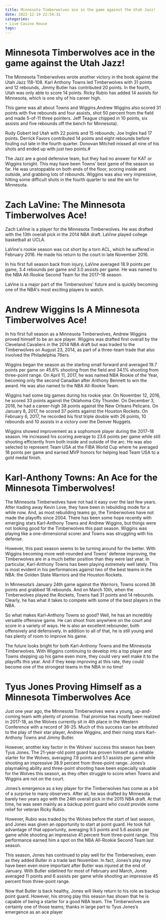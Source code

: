 ```yaml
---
title: Minnesota Timberwolves ace in the game against the Utah Jazz!
date: 2022-12-19 22:54:31
categories:
- Live Casino House
tags:
---
```



#  Minnesota Timberwolves ace in the game against the Utah Jazz!

The Minnesota Timberwolves wrote another victory in the book against the Utah Jazz 118-108. Karl Anthony Towns led Timberwolves with 31 points and 12 rebounds, Jimmy Butler has contributed 20 points. In the fourth, Utah was only able to score 14 points. Ricky Rubio has added 14 assists for Minnesota, which is one shy of his career high.

This game was all about Towns and Wiggins.Andrew Wiggins also scored 31 points with five rebounds and four assists, shot 50 percent from the field and made 5-of-11 three pointers. Jeff Teague chipped in 10 points, six assists and five rebounds off the bench for Minnesota).

Rudy Gobert led Utah with 22 points and 15 rebounds; Joe Ingles had 17 points. Derrick Favors contributed 14 points and eight rebounds before fouling out late in the fourth quarter. Donovan Mitchell missed all nine of his shots and ended up with just two points.#

The Jazz are a good defensive team, but they had no answer for KAT or Wiggins tonight. This may have been Towns’ best game of the season so far. He was unstoppable on both ends of the floor, scoring inside and outside, and grabbing lots of rebounds. Wiggins was also very impressive, hitting some difficult shots in the fourth quarter to seal the win for Minnesota.

#  Zach LaVine: The Minnesota Timberwolves Ace!

Zach LaVine is a player for the Minnesota Timberwolves. He was drafted with the 13th overall pick in the 2014 NBA draft. LaVine played college basketball at UCLA.

LaVine's rookie season was cut short by a torn ACL, which he suffered in February 2016. He made his return to the court in late November 2016.

In his first full season back from injury, LaVine averaged 18.9 points per game, 3.4 rebounds per game and 3.0 assists per game. He was named to the NBA All-Rookie Second Team for the 2017–18 season.

LaVine is a major part of the Timberwolves' future and is quickly becoming one of the NBA's most exciting players to watch.

#  Andrew Wiggins Is A Minnesota Timberwolves Ace!

In his first full season as a Minnesota Timberwolves, Andrew Wiggins proved himself to be an ace player. Wiggins was drafted first overall by the Cleveland Cavaliers in the 2014 NBA draft but was traded to the Timberwolves on August 23, 2014, as part of a three-team trade that also involved the Philadelphia 76ers.

Wiggins began the season as the starting small forward and averaged 19.7 points per game on 45.6% shooting from the field and 34.1% shooting from three-point range. On April 11, 2017, he was named NBA Rookie of the Year, becoming only the second Canadian after Anthony Bennett to win the award. He was also named to the NBA All-Rookie Team.

Wiggins had some big games during his rookie year. On November 12, 2016, he scored 33 points against the Oklahoma City Thunder. On December 3, 2016, he had a career-high 38 points against the New Orleans Pelicans. On January 8, 2017, he scored 37 points against the Houston Rockets. On February 6, 2017, he recorded his first triple double with 26 points, 10 rebounds and 10 assists in a victory over the Denver Nuggets.

Wiggins showed improvement as a sophomore player during the 2017–18 season. He increased his scoring average to 23.6 points per game while still shooting efficiently from both inside and outside of the arc. He was also selected to represent Team USA at the FIBA World Cup where he averaged 18 points per game and earned MVP honors for helping lead Team USA to a gold medal finish.

#  Karl-Anthony Towns: An Ace for the Minnesota Timberwolves!

The Minnesota Timberwolves have not had it easy over the last few years. After trading away Kevin Love, they have been in rebuilding mode for a while now. And, as most rebuilding teams go, the Timberwolves have not made the playoffs since 2004. There has been some hope recently with emerging stars Karl-Anthony Towns and Andrew Wiggins, but things were not looking good for the Timberwolves this past season. Wiggins was playing like a one-dimensional scorer and Towns was struggling with his defense.

However, this past season seems to be turning around for the better. With Wiggins becoming more well-rounded and Towns’ defense improving, the Timberwolves are in a much better position than they were last year. In particular, Karl-Anthony Towns has been playing extremely well lately. This is most evident in his performances against two of the best teams in the NBA: the Golden State Warriors and the Houston Rockets.

In Minnesota’s January 24th game against the Warriors, Towns scored 36 points and grabbed 18 rebounds. And on March 10th, when the Timberwolves played the Rockets, Towns had 31 points and 14 rebounds. Clearly, he has what it takes to compete with some of the best players in the NBA.

So what makes Karl-Anthony Towns so good? Well, he has an incredibly versatile offensive game. He can shoot from anywhere on the court and score in a variety of ways. He is also an excellent rebounder, both offensively and defensively. In addition to all of that, he is still young and has plenty of room to improve his game.

The future looks bright for both Karl-Anthony Towns and the Minnesota Timberwolves. With Wiggins continuing to develop into a top player and Towns stepping up his game even more, they could very well make it to the playoffs this year. And if they keep improving at this rate, they could become one of the strongest teams in the NBA in no time!

#  Tyus Jones Proving Himself as a Minnesota Timberwolves Ace

Just one year ago, the Minnesota Timberwolves were a young, up-and-coming team with plenty of promise. That promise has mostly been realized in 2017-18, as the Wolves currently sit in 4th place in the Western Conference with a record of 36-25. Much of this success can be attributed to the play of their star player, Andrew Wiggins, and their rising stars Karl-Anthony Towns and Jimmy Butler.

However, another key factor in the Wolves’ success this season has been Tyus Jones. The 21-year-old point guard has proven himself as a reliable starter for the Wolves, averaging 7.8 points and 5.1 assists per game while shooting an impressive 38.9 percent from three-point range. Jones’s playmaking ability and three-point shooting have been especially valuable for the Wolves this season, as they often struggle to score when Towns and Wiggins are not on the court.

Jones’s emergence as a key player for the Timberwolves has come as a bit of a surprise to many observers. After all, he was drafted by Minnesota barely two years ago with the 24th overall pick in the 2015 NBA draft. At that time, he was seen mainly as a backup point guard who could provide some relief for veteran Ricky Rubio.

However, Rubio was traded by the Wolves before the start of last season, and Jones was given an opportunity to start at point guard. He took full advantage of that opportunity, averaging 9.5 points and 5.6 assists per game while shooting an impressive 41 percent from three-point range. This performance earned him a spot on the NBA All-Rookie Second Team last season.

This season, Jones has continued to play well for the Timberwolves, even as they added Butler in a trade last November. In fact, Jones’s play may have been even more important after Butler was injured at the end of January. With Butler sidelined for most of February and March, Jones averaged 11 points and 6 assists per game while shooting an impressive 45 percent from three-point range.

Now that Butler is back healthy, Jones will likely return to his role as backup point guard. However, his strong play this season has shown that he is capable of being a starter for a good NBA team. The Timberwolves are certainly one of those teams; thanks in large part to Tyus Jones’s emergence as an ace player